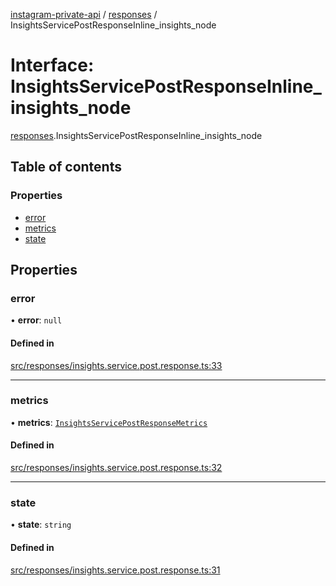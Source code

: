 [instagram-private-api](../../README.md) / [responses](../../modules/responses.md) / InsightsServicePostResponseInline_insights_node

# Interface: InsightsServicePostResponseInline\_insights\_node

[responses](../../modules/responses.md).InsightsServicePostResponseInline_insights_node

## Table of contents

### Properties

- [error](InsightsServicePostResponseInline_insights_node.md#error)
- [metrics](InsightsServicePostResponseInline_insights_node.md#metrics)
- [state](InsightsServicePostResponseInline_insights_node.md#state)

## Properties

### error

• **error**: ``null``

#### Defined in

[src/responses/insights.service.post.response.ts:33](https://github.com/Nerixyz/instagram-private-api/blob/4971f34/src/responses/insights.service.post.response.ts#L33)

___

### metrics

• **metrics**: [`InsightsServicePostResponseMetrics`](InsightsServicePostResponseMetrics.md)

#### Defined in

[src/responses/insights.service.post.response.ts:32](https://github.com/Nerixyz/instagram-private-api/blob/4971f34/src/responses/insights.service.post.response.ts#L32)

___

### state

• **state**: `string`

#### Defined in

[src/responses/insights.service.post.response.ts:31](https://github.com/Nerixyz/instagram-private-api/blob/4971f34/src/responses/insights.service.post.response.ts#L31)

